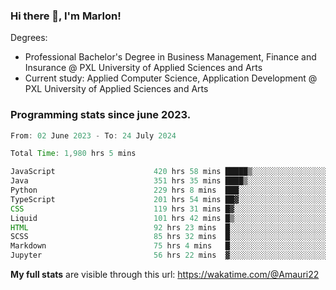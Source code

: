 
### Hi there 👋, I'm Marlon!

Degrees: 
- Professional Bachelor's Degree in Business Management, Finance and Insurance @ PXL University of Applied Sciences and Arts
- Current study: Applied Computer Science, Application Development @ PXL University of Applied Sciences and Arts

### Programming stats since june 2023.
<!--START_SECTION:waka-->

```java
From: 02 June 2023 - To: 24 July 2024

Total Time: 1,980 hrs 5 mins

JavaScript                      420 hrs 58 mins █████▒░░░░░░░░░░░░░░░░░░░   21.13 %
Java                            351 hrs 35 mins ████▒░░░░░░░░░░░░░░░░░░░░   17.64 %
Python                          229 hrs 8 mins  ███░░░░░░░░░░░░░░░░░░░░░░   11.50 %
TypeScript                      201 hrs 54 mins ██▓░░░░░░░░░░░░░░░░░░░░░░   10.13 %
CSS                             119 hrs 31 mins █▓░░░░░░░░░░░░░░░░░░░░░░░   06.00 %
Liquid                          101 hrs 42 mins █▒░░░░░░░░░░░░░░░░░░░░░░░   05.10 %
HTML                            92 hrs 23 mins  █░░░░░░░░░░░░░░░░░░░░░░░░   04.64 %
SCSS                            85 hrs 32 mins  █░░░░░░░░░░░░░░░░░░░░░░░░   04.29 %
Markdown                        75 hrs 4 mins   █░░░░░░░░░░░░░░░░░░░░░░░░   03.77 %
Jupyter                         56 hrs 22 mins  ▓░░░░░░░░░░░░░░░░░░░░░░░░   02.83 %
```

<!--END_SECTION:waka-->
**My full stats** are visible through this url: https://wakatime.com/@Amauri22
